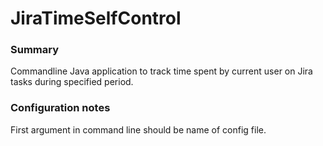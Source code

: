 JiraTimeSelfControl
===================

### Summary

Commandline Java application to track time spent by current user on Jira tasks during specified period.

### Configuration notes

First argument in command line should be name of config file.